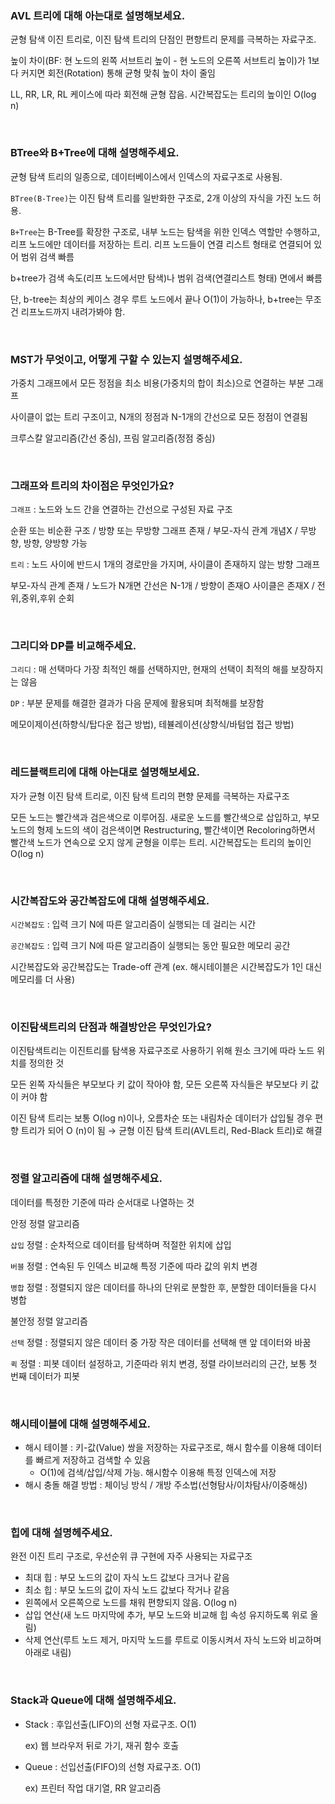 ### AVL 트리에 대해 아는대로 설명해보세요.

균형 탐색 이진 트리로, 이진 탐색 트리의 단점인 편향트리 문제를 극복하는 자료구조.

높이 차이(BF: 현 노드의 왼쪽 서브트리 높이 - 현 노드의 오른쪽 서브트리 높이)가 1보다 커지면 회전(Rotation) 통해 균형 맞춰 높이 차이 줄임

LL, RR, LR, RL 케이스에 따라 회전해 균형 잡음. 시간복잡도는 트리의 높이인 O(log n)

<br/>

### BTree와 B+Tree에 대해 설명해주세요.

균형 탐색 트리의 일종으로, 데이터베이스에서 인덱스의 자료구조로 사용됨.

`BTree(B-Tree)`는 이진 탐색 트리를 일반화한 구조로, 2개 이상의 자식을 가진 노드 허용.

`B+Tree`는 B-Tree를 확장한 구조로, 내부 노드는 탐색을 위한 인덱스 역할만 수행하고, 리프 노드에만 데이터를 저장하는 트리. 리프 노드들이 연결 리스트 형태로 연결되어 있어 범위 검색 빠름

b+tree가 검색 속도(리프 노드에서만 탐색)나 범위 검색(연결리스트 형태) 면에서 빠름

단, b-tree는 최상의 케이스 경우 루트 노드에서 끝나 O(1)이 가능하나, b+tree는 무조건 리프노드까지 내려가봐야 함.

<br/>

### MST가 무엇이고, 어떻게 구할 수 있는지 설명해주세요.

가중치 그래프에서 모든 정점을 최소 비용(가중치의 합이 최소)으로 연결하는 부분 그래프

사이클이 없는 트리 구조이고, N개의 정점과 N-1개의 간선으로 모든 정점이 연결됨

크루스칼 알고리즘(간선 중심), 프림 알고리즘(정점 중심)

<br/>

### 그래프와 트리의 차이점은 무엇인가요?

`그래프` : 노드와 노드 간을 연결하는 간선으로 구성된 자료 구조

순환 또는 비순환 구조 / 방향 또는 무방향 그래프 존재 / 부모-자식 관계 개념X / 무방향, 방향, 양방향 가능

`트리` : 노드 사이에 반드시 1개의 경로만을 가지며, 사이클이 존재하지 않는 방향 그래프

부모-자식 관계 존재 / 노드가 N개면 간선은 N-1개 / 방향이 존재O 사이클은 존재X / 전위,중위,후위 순회

<br/>

### 그리디와 DP를 비교해주세요.

`그리디` : 매 선택마다 가장 최적인 해를 선택하지만, 현재의 선택이 최적의 해를 보장하지는 않음

`DP` : 부분 문제를 해결한 결과가 다음 문제에 활용되며 최적해를 보장함

메모이제이션(하향식/탑다운 접근 방법), 테뷸레이션(상향식/바텀업 접근 방법)

<br/>

### 레드블랙트리에 대해 아는대로 설명해보세요.

자가 균형 이진 탐색 트리로, 이진 탐색 트리의 편향 문제를 극복하는 자료구조

모든 노드는 빨간색과 검은색으로 이루어짐. 새로운 노드를 빨간색으로 삽입하고, 부모노드의 형제 노드의 색이 검은색이면 Restructuring, 빨간색이면 Recoloring하면서 빨간색 노드가 연속으로 오지 않게 균형을 이루는 트리. 시간복잡도는 트리의 높이인 O(log n)

<br/>

### 시간복잡도와 공간복잡도에 대해 설명해주세요.

`시간복잡도` : 입력 크기 N에 따른 알고리즘이 실행되는 데 걸리는 시간

`공간복잡도` : 입력 크기 N에 따른 알고리즘이 실행되는 동안 필요한 메모리 공간

시간복잡도와 공간복잡도는 Trade-off 관계 (ex. 해시테이블은 시간복잡도가 1인 대신 메모리를 더 사용)

<br/>

### 이진탐색트리의 단점과 해결방안은 무엇인가요?

이진탐색트리는 이진트리를 탐색용 자료구조로 사용하기 위해 원소 크기에 따라 노드 위치를 정의한 것

모든 왼쪽 자식들은 부모보다 키 값이 작아야 함, 모든 오른쪽 자식들은 부모보다 키 값이 커야 함

이진 탐색 트리는 보통 O(log n)이나, 오름차순 또는 내림차순 데이터가 삽입될 경우 편향 트리가 되어 O
(n)이 됨 → 균형 이진 탐색 트리(AVL트리, Red-Black 트리)로 해결

<br/>

### 정렬 알고리즘에 대해 설명해주세요.

데이터를 특정한 기준에 따라 순서대로 나열하는 것

안정 정렬 알고리즘

`삽입` 정렬 : 순차적으로 데이터를 탐색하며 적절한 위치에 삽입

`버블` 정렬 : 연속된 두 인덱스 비교해 특정 기준에 따라 값의 위치 변경

`병합` 정렬 : 정렬되지 않은 데이터를 하나의 단위로 분할한 후, 분할한 데이터들을 다시 병합

불안정 정렬 알고리즘

`선택` 정렬 : 정렬되지 않은 데이터 중 가장 작은 데이터를 선택해 맨 앞 데이터와 바꿈

`퀵` 정렬 : 피봇 데이터 설정하고, 기준따라 위치 변경, 정렬 라이브러리의 근간, 보통 첫 번째 데이터가 피봇

<br/>

### 해시테이블에 대해 설명해주세요.

- 해시 테이블 : 키-값(Value) 쌍을 저장하는 자료구조로, 해시 함수를 이용해 데이터를 빠르게 저장하고 검색할 수 있음
    - O(1)에 검색/삽입/삭제 가능. 해시함수 이용해 특정 인덱스에 저장
- 해시 충돌 해결 방법 : 체이닝 방식 / 개방 주소법(선형탐사/이차탐사/이중해싱)

<br/>

### 힙에 대해 설명헤주세요.

완전 이진 트리 구조로, 우선순위 큐 구현에 자주 사용되는 자료구조

- 최대 힙 : 부모 노드의 값이 자식 노드 값보다 크거나 같음
- 최소 힙 : 부모 노드의 값이 자식 노드 값보다 작거나 같음
- 왼쪽에서 오른쪽으로 노드를 채워 편향되지 않음. O(log n)
- 삽입 연산(새 노드 마지막에 추가, 부모 노드와 비교해 힙 속성 유지하도록 위로 올림)
- 삭제 연산(루트 노드 제거, 마지막 노드를 루트로 이동시켜서 자식 노드와 비교하며 아래로 내림)

<br/>

### Stack과 Queue에 대해 설명해주세요.

- Stack : 후입선출(LIFO)의 선형 자료구조. O(1)
    
    ex) 웹 브라우저 뒤로 가기, 재귀 함수 호출
    
- Queue : 선입선출(FIFO)의 선형 자료구조. O(1)
    
    ex) 프린터 작업 대기열, RR 알고리즘
  
